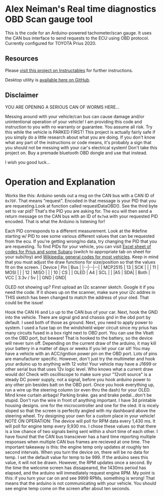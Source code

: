 
# Alex Neiman's Real time diagnostics OBD Scan gauge tool

This is the code for an Arduino-powered tachometer/scan gauge. It uses the CAN bus interface to send requests to the ECU using OBD protocol. Currently configured for TOYOTA Prius 2020.

## Resources

Please [visit this project on Instructables](https://www.instructables.com/TachometerScan-Gauge-Using-Arduino-OBD2-and-CAN-Bu/) for further instructions.

Desktop utility is [available here on GitHub](https://github.com/neiman3/obd_rtd_desktop).

## Disclaimer
YOU ARE OPENING A SERIOUS CAN OF WORMS HERE...

Messing around with your vehicle/can bus can cause damage and/or unintentional operation of your vehicle! I am providing this code and instruction to you with no warranty or guarantee. You assume all risk. Try this while the vehicle is PARKED FIRST! This project is actually fairly safe if you simply do a little research about what you are doing. If you don't know what any part of the instructions or code means, it's probably a sign that you should not be messing  with your car's electrical system! Don't take this project on. Buy a premade bluetooth OBD dongle and use that instead.

I wish you good luck...

# Operation and Explanation
Works like this: Arduino sends out a msg on the CAN bus with a CAN ID of `0x7DF`. That means "request". Encoded in that message is your PID that you are requesting.Look at function called requestDataOBD(). See the third byte set to var pid? That's the PID you are asking for. The ecu will then send a return message on the CAN bus with an ID of `0x7eA` with your requested PID encoded. That is what the Arduino is listening for! 

Each PID corresponds to a different measurement. Look at the #define starting w/ PID to see some various different values that can be requested from the ecu. If you're getting wrong/no data, try changing the PID that you are requesting. To find PIDs for your vehicle, you can visit [Excel sheet of codes for Prius and some Subaru](https://docs.google.com/spreadsheets/d/1QYWdWkLg0O4tg-ANYdTwwEMhpjkYAI_5JpBfTR1JfQ0/edit?hl=en&hl=en#gid=6) (switch to appropriate tab on sheet for your subi/toy) and [Wikipedia: general codes for most vehicles](https://en.wikipedia.org/wiki/OBD-II_PIDs#Service_01). Keep in mind that you must adjust the draw functions for size/position so that the values fit on the screen.
| Device | Pin | Bus |
|--|--|--|
| MCP2515 | 13 | SCK |
|  | 11 | MOSI |
|  | 12 | MISO |
|  | 10 | CS |
| OLED | A4 | SCL |
| |A5 | SDA|
| Both | VCC | 3.3v / 5v
| | GND | GND|
 
 OLED not showing up? First upload an I2c scanner sketch. Google it if you need the code. If it shows up on the scanner, make sure your i2c addres in THIS sketch has been changed to match the address of your oled. That could be the issue!
 
Hook the CAN Hi and Lo up to the CAN bus of your car. Next, hook the GND into the vehicle. There are signal gnd and chassis gnd in the obd port by default. I used both of those as ground. Next, you need to apply power to system. I used a fuse tap on the windshield wiper circuit since my prius has many circuits fused in a box right next to OBD port. You can use the Vbatt on the OBD port, but beware! That is hooked to the battery, so the device will never turn off. Depending on the current draw of the arduino, it may kill your battery in a matter  of days or weeks if you let your car sit! You may have a vehicle with an ACC/ignition power pin on the OBD port. Lots of pins are manufacturer specific. However, don't just try the multimeter  and hook your arduino up to anything with 12 volts! Your vehicle may have a J1699 or other serial bus that uses 12v logic level. Who knows what a current draw would do! Check with oscilliscope  to make sure your "12volt source" is a steady DC power supply, not a signal, before you hook arduino power to any other pin besides batt on the OBD port. Once you hook everything up, run a wire up the steering column (or even thru the dash) for your OLED. Mind knee curtain airbags! Parking brake. gas and brake pedal...don't be stupid. Don't run the wire in front of anything important. I have 3d printable housing designs. one for the microcontroller and one for the oled. It is nicely sloped so that the screen is perfectly angled with my dashboard above the steering wheel. Try designing your own for a custom place in your vehicle! NOTE ON OPERATION: The device will poll for RPM data every 1,430 ms. It will poll for engine temp every 9,930 ms. I chose these values so that there is a low chance of two signals being sent within a short time of each other. I have found that the CAN bus transciever has a hard time reporting multiple responses when multiple CAN bus frames are recieved at one time. The important takeaway is this: the engine temp only updates at roughly ten second intervals. When  you turn the device on, there will be no data for temp. I set the default value for temp to be 999. If the arduino sees this value, it will not be drawn. However, the RPM updates once a second. By the time the welcome screen has dissapeared, the 1430ms period has elapsed, and the arduino will immediately request engine RPM. My point is this: if you turn your car on and see 9999 RPMs, something is wrong! That means that the arduino is not communicating with your vehicle. You should see engine temp come on the screen after about ten seconds.
